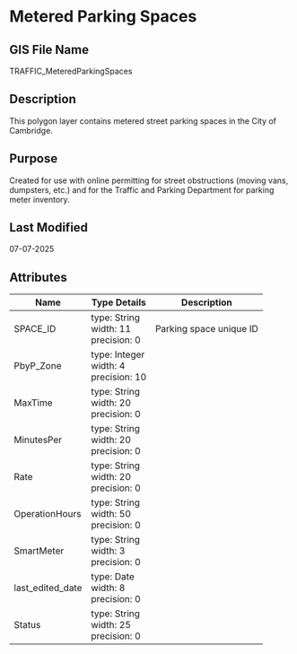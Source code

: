# Metered Parking Spaces
## GIS File Name
TRAFFIC_MeteredParkingSpaces
## Description
<DIV STYLE="text-align:Left;"><DIV><DIV><P><SPAN>This polygon layer contains metered street parking spaces in the City of Cambridge.</SPAN></P></DIV></DIV></DIV>

## Purpose
Created for use with online permitting for street obstructions (moving vans, dumpsters, etc.) and for the Traffic and Parking Department for parking meter inventory.
## Last Modified
07-07-2025
## Attributes
|Name|Type Details|Description|
|----|------------|-----------|
|SPACE_ID|type: String<br/>width: 11<br/>precision: 0|Parking space unique ID|
|PbyP_Zone|type: Integer<br/>width: 4<br/>precision: 10||
|MaxTime|type: String<br/>width: 20<br/>precision: 0||
|MinutesPer|type: String<br/>width: 20<br/>precision: 0||
|Rate|type: String<br/>width: 20<br/>precision: 0||
|OperationHours|type: String<br/>width: 50<br/>precision: 0||
|SmartMeter|type: String<br/>width: 3<br/>precision: 0||
|last_edited_date|type: Date<br/>width: 8<br/>precision: 0||
|Status|type: String<br/>width: 25<br/>precision: 0||
